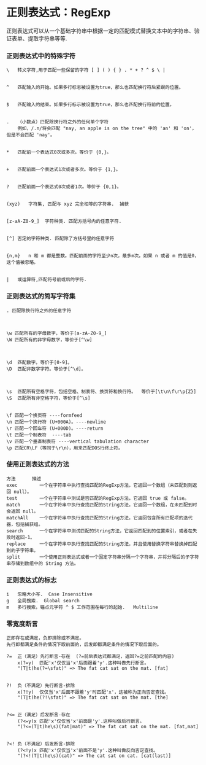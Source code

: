 # 正则表达式：RegExp
正则表达式可以从一个基础字符串中根据一定的匹配模式替换文本中的字符串、验证表单、提取字符串等等.


### 正则表达式中的特殊字符

    \   转义字符,用于匹配一些保留的字符 [ ] ( ) { } . * + ? ^ $ \ |


    ^   匹配输入的开始。如果多行标志被设置为true，那么也匹配换行符后紧跟的位置。


    $   匹配输入的结束。如果多行标示被设置为true，那么也匹配换行符前的位置。


    .   （小数点）匹配除换行符之外的任何单个字符
        例如，/.n/将会匹配 "nay, an apple is on the tree" 中的 'an' 和 'on'，但是不会匹配 'nay'。


    *   匹配前一个表达式0次或多次。等价于 {0,}。


    +   匹配前面一个表达式1次或者多次。等价于 {1,}。


    ?   匹配前面一个表达式0次或者1次。等价于 {0,1}。


    (xyz)   字符集, 匹配与 xyz 完全相等的字符串.  捕获


    [z-aA-Z0-9_]  字符种类. 匹配方括号内的任意字符.


    [^] 否定的字符种类. 匹配除了方括号里的任意字符


    {n,m}   n 和 m 都是整数。匹配前面的字符至少n次，最多m次。如果 n 或者 m 的值是0， 这个值被忽略。


    |	或运算符,匹配符号前或后的字符.


### 正则表达式的简写字符集
    . 匹配除换行符之外的任意字符



    \w 匹配所有的字母数字，等价于[a-zA-Z0-9_]
    \W 匹配所有的非字母数字，等价于[^\w]



    \d  匹配数字。等价于[0-9]。
    \D  匹配非数字字符。等价于[^\d]。



    \s  匹配所有空格字符，包括空格、制表符、换页符和换行符。  等价于[\t\n\f\r\p{Z}]
    \S  匹配所有非空格字符，等价于[^\s]


    \f 匹配一个换页符 ----formfeed
    \n 匹配一个换行符 (U+000A)。----newline
    \r 匹配一个回车符 (U+000D)。----return
    \t 匹配一个制表符  ----tab
    \v 匹配一个垂直制表符 ----vertical tabulation character
    \p 匹配CR\LF（等同于\r\n），用来匹配DOS行终止符。



### 使用正则表达式的方法

    方法	    描述
    exec	    一个在字符串中执行查找匹配的RegExp方法，它返回一个数组（未匹配到则返回 null）。
    test	    一个在字符串中测试是否匹配的RegExp方法，它返回 true 或 false。
    match	    一个在字符串中执行查找匹配的String方法，它返回一个数组，在未匹配到时会返回 null。
    matchAll    一个在字符串中执行查找匹配的String方法，它返回包含所有匹配项的迭代器，包括捕获组。
    search	    一个在字符串中测试匹配的String方法，它返回匹配到的位置索引，或者在失败时返回-1。
    replace	    一个在字符串中执行查找匹配的String方法，并且使用替换字符串替换掉匹配到的子字符串。
    split	    一个使用正则表达式或者一个固定字符串分隔一个字符串，并将分隔后的子字符串存储到数组中的 String 方法。


### 正则表达式的标志

    i	忽略大小写.  Case Insensitive
    g	全局搜索.  Global search
    m	多行搜索。锚点元字符 ^ $ 工作范围在每行的起始.   Multiline


### 零宽度断言

    正即存在或满足，负即排除或不满足。
    先行即都满足条件的情况下取前面的，后发即都满足条件的情况下取后面的。

    ?=	正（满足）先行断言-存在  (?=前后表达式都满足，返回?=之前匹配的内容)
        x(?=y)  匹配'x'仅仅当'x'后面跟着'y'.这种叫做先行断言。
        "(T|t)he(?=\sfat)" => The fat cat sat on the mat. [fat]


    ?!	负（不满足）先行断言-排除
        x(?!y)  仅仅当'x'后面不跟着'y'时匹配'x'，这被称为正向否定查找。
        "(T|t)he(?!\sfat)" => The fat cat sat on the mat. [the]


    ?<=	正（满足）后发断言-存在
        (?<=y)x 匹配'x'仅仅当'x'前面是'y'.这种叫做后行断言。
        "(?<=(T|t)he\s)(fat|mat)" => The fat cat sat on the mat. [fat,mat]


    ?<!	负（不满足）后发断言-排除
        (?<!y)x 匹配'x'仅仅当'x'前面不是'y'.这种叫做反向否定查找。
        "(?<!(T|t)he\s)(cat)" => The cat sat on cat. [cat(last)]














